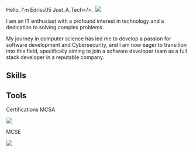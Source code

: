 Hello, I'm Edriss05 Just_A_Tech</>_
<a href="https://www.linkedin.com/in/idris-jibrin-213535143/"><img src="https://img.shields.io/badge/-LinkedIn-0072b1?&style=for-the-badge&logo=linkedin&logoColor=white" /></a>


I am an IT enthusiast with a profound interest in technology and a dedication to solving complex problems.


My journey in computer science has led me to develop a passion for software development and Cybersecurity, and I am now eager to transition into this field, specifically aiming to join a software developer team as a full stack developer in a reputable company.

## Skills



## Tools



Certifications
MCSA
<div>
<img src="https://img.shields.io/badge/-Microsoft_Certified_Solutions_Associate-000080?&style=for-the-badge&logoColor=white" />
</div>

MCSE
<div>
<img src="https://img.shields.io/badge/-Microsoft_Certified_Solutions_Expert-000080?&style=for-the-badge&logoColor=white" />  
</div>













